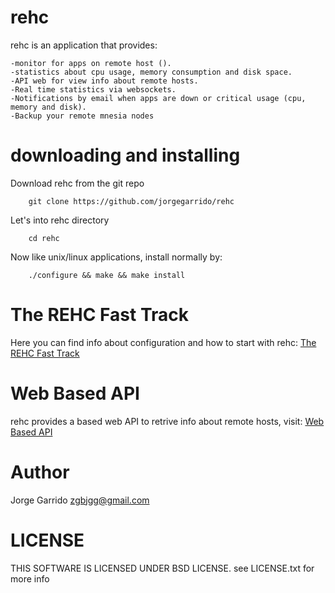 rehc
====

rehc is an application that provides:

	-monitor for apps on remote host ().
	-statistics about cpu usage, memory consumption and disk space.
	-API web for view info about remote hosts.
	-Real time statistics via websockets.
	-Notifications by email when apps are down or critical usage (cpu, memory and disk).
	-Backup your remote mnesia nodes
	
	
downloading and installing
====

Download rehc from the git repo

		git clone https://github.com/jorgegarrido/rehc
		
Let's into rehc directory

		cd rehc
		
Now like unix/linux applications, install normally by:

		./configure && make && make install
	
The REHC Fast Track
====

Here you can find info about configuration and how to start with rehc: [The REHC Fast Track](https://github.com/jorgegarrido/rehc/wiki/The-REHC-Fast-Track)

Web Based API
====

rehc provides a based web API to retrive info about remote hosts, visit: [Web Based API](https://github.com/jorgegarrido/rehc/wiki/Web-Based-API)


Author
====

Jorge Garrido <zgbjgg@gmail.com>

LICENSE	
====

THIS SOFTWARE IS LICENSED UNDER BSD LICENSE. see LICENSE.txt for more info

